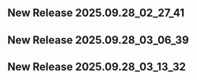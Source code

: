 ## New Release 2025.09.28_02_27_41
## New Release 2025.09.28_03_06_39
## New Release 2025.09.28_03_13_32
